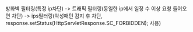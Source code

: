방화벽 필터링(특정 ip차단) -> 트래픽 필터링(동일한 ip에서 일정 수 이상 요청 들어오면 차단) -> ips필터링(악성패턴 감지 후 차단, response.setStatus(HttpServletResponse.SC_FORBIDDEN); 사용)
